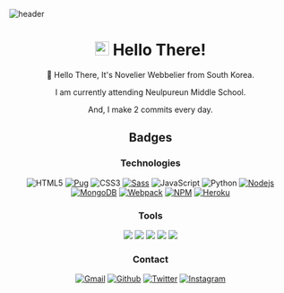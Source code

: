 ![header](https://capsule-render.vercel.app/api?type=waving&section=footer&color=timeGradient&height=250&text=So%20Seol&fontAlign=65&fontAlignY=70&desc=Novelier%20Webbelier&descSize=25&descAlign=74&descAlignY=85&animation=fadeIn)

<div align="center">

# <a href="https://www.gautamkrishnar.com/"><img src="https://media.giphy.com/media/hvRJCLFzcasrR4ia7z/giphy.gif" width="25px"></a> Hello There!

👋 Hello There, It's Novelier Webbelier from South Korea.

I am currently attending Neulpureun Middle School.

And, I make 2 commits every day.

## Badges

### Technologies

  <p>
    <img alt="HTML5" src="https://img.shields.io/badge/-HTML5-e34c26?style=flat-square&logo=html5&logoColor=white">
    <a href="https://github.com/pugjs/pug"><img alt="Pug" src="https://img.shields.io/badge/-Pug-a0755d?style=flat-square&logo=pug&logoColor=white"></a>
    <img alt="CSS3" src="https://img.shields.io/badge/-CSS3-264de4?style=flat-square&logo=css3&logoColor=white">
    <a href="https://github.com/sass/sass"><img alt="Sass" src="https://img.shields.io/badge/-Sass-CC6699?style=flat-square&logo=sass&logoColor=white"></a>
    <img alt="JavaScript" src="https://img.shields.io/badge/-JavaScript-fddb4f?style=flat-square&logo=javascript&logoColor=black">
    <img alt="Python" src="https://img.shields.io/badge/-Python-306998?style=flat-square&logo=python&logoColor=white">
    <a href="https://github.com/nodejs/node"><img alt="Nodejs" src="https://img.shields.io/badge/-Nodejs-43853d?style=flat-square&logo=Node.js&logoColor=white"></a>
    <a href="https://github.com/mongodb/mongo"><img alt="MongoDB" src="https://img.shields.io/badge/-MongoDB-13aa52?style=flat-square&logo=mongodb&logoColor=white"></a>
    <a href="https://github.com/webpack/webpack"><img alt="Webpack" src="https://img.shields.io/badge/-Webpack-8DD6F9?style=flat-square&logo=webpack&logoColor=white"></a>
    <a href="https://github.com/npm/cli"><img alt="NPM" src="https://img.shields.io/badge/-NPM-CB3837?style=flat-square&logo=npm&logoColor=white"></a>
    <a href="https://heroku.com"><img alt="Heroku" src="https://img.shields.io/badge/-Heroku-6762a6?style=flat-square&logo=heroku&logoColor=white"></a>
  </p>

### Tools

  <p>
    <a href="https://github.com/fish-shell/fish-shell"><img src="https://img.shields.io/badge/-FISH-d5393c?style=flat-square&logo=fish-shell&logoColor=white"></a>
    <a href="https://github.com/neovim/neovim"><img src="https://img.shields.io/badge/-NEOVIM-009932?style=flat-square&logo=neovim&logoColor=white"></a>
    <a href="https://github.com/tmux/tmux"><img src="https://img.shields.io/badge/-tmux-393939?style=flat-square&logo=tmux&logoColor=white"></a>
    <a href="https://github.com/github"><img src="https://img.shields.io/badge/-Github-000000?style=flat-square&logo=github&logoColor=white"></a>
    <a href="https://github.com/git/git"><img src="https://img.shields.io/badge/-Git-F05032?style=flat-square&logo=git&logoColor=white"></a>
  </p>

### Contact

  <p>
    <a href="novelier.webbeiler@gmail.com" target="_blank"><img alt="Gmail" src="https://img.shields.io/badge/-Gmail-CB3837?style=flat-square&logo=gmail&logoColor=white"></a>
    <a href="https://github.com/thmsgbrt" target="_blank"><img alt="Github" src="https://img.shields.io/badge/-Github-000000?style=flat-square&logo=github&logoColor=white"></a>
    <a href="https://twitter.com/Novelier" target="_blank"><img alt="Twitter" src="https://img.shields.io/badge/-Twitter-1DA1F2?style=flat-square&logo=twitter&logoColor=white"></a>
    <a href="https://instagram.com/Novelier_Webbelier" target="_blank"><img alt="Instagram" src="https://img.shields.io/badge/-Instagram-bc2a8d?style=flat-square&logo=instagram&logoColor=white"></a>
  </o>
  
<div>
